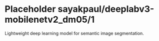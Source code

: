 # Placeholder sayakpaul/deeplabv3-mobilenetv2_dm05/1
Lightweight deep learning model for semantic image segmentation.

<!-- module-type: image-segmentation -->
<!-- network-architecture: DeepLab (mobilenetv2_ade20k_train) -->
<!-- dataset: ADE20k -->
<!-- fine-tunable: false -->
<!-- language: en -->
<!-- license: Apache-2.0 -->